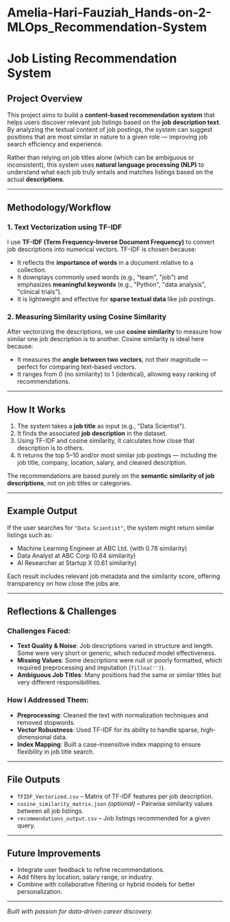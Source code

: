 # Amelia-Hari-Fauziah_Hands-on-2-MLOps_Recommendation-System

# Job Listing Recommendation System

## Project Overview

This project aims to build a **content-based recommendation system** that helps users discover relevant job listings based on the **job description text**. By analyzing the textual content of job postings, the system can suggest positions that are most similar in nature to a given role — improving job search efficiency and experience.

Rather than relying on job titles alone (which can be ambiguous or inconsistent), this system uses **natural language processing (NLP)** to understand what each job truly entails and matches listings based on the actual **descriptions**.

---

##  Methodology/Workflow

### 1. Text Vectorization using TF-IDF
I use **TF-IDF (Term Frequency-Inverse Document Frequency)** to convert job descriptions into numerical vectors. TF-IDF is chosen because:

- It reflects the **importance of words** in a document relative to a collection.
- It downplays commonly used words (e.g., "team", "job") and emphasizes **meaningful keywords** (e.g., "Python", "data analysis", "clinical trials").
- It is lightweight and effective for **sparse textual data** like job postings.

### 2. Measuring Similarity using Cosine Similarity
After vectorizing the descriptions, we use **cosine similarity** to measure how similar one job description is to another. Cosine similarity is ideal here because:

- It measures the **angle between two vectors**, not their magnitude — perfect for comparing text-based vectors.
- It ranges from 0 (no similarity) to 1 (identical), allowing easy ranking of recommendations.

---

##  How It Works

1. The system takes a **job title** as input (e.g., "Data Scientist").
2. It finds the associated **job description** in the dataset.
3. Using TF-IDF and cosine similarity, it calculates how close that description is to others.
4. It returns the top 5–10 and/or most similar job postings — including the job title, company, location, salary, and cleaned description.

The recommendations are based purely on the **semantic similarity of job descriptions**, not on job titles or categories.

---

## Example Output

If the user searches for `"Data Scientist"`, the system might return similar listings such as:

- Machine Learning Engineer at ABC Ltd. (with 0.78 similarity)
- Data Analyst at ABC Corp (0.64 similarity)
- AI Researcher at Startup X (0.61 similarity)

Each result includes relevant job metadata and the similarity score, offering transparency on how close the jobs are.

---

##  Reflections & Challenges

### Challenges Faced:

- **Text Quality & Noise**: Job descriptions varied in structure and length. Some were very short or generic, which reduced model effectiveness.
- **Missing Values**: Some descriptions were null or poorly formatted, which required preprocessing and imputation (`fillna('')`).
- **Ambiguous Job Titles**: Many positions had the same or similar titles but very different responsibilities.

### How I Addressed Them:

- **Preprocessing**: Cleaned the text with normalization techniques and removed stopwords.
- **Vector Robustness**: Used TF-IDF for its ability to handle sparse, high-dimensional data.
- **Index Mapping**: Built a case-insensitive index mapping to ensure flexibility in job title search.

---

##  File Outputs

- `TFIDF_Vectorized.csv` – Matrix of TF-IDF features per job description.
- `cosine_similarity_matrix.json` *(optional)* – Pairwise similarity values between all job listings.
- `recommendations_output.csv` – Job listings recommended for a given query.

---

## Future Improvements

- Integrate user feedback to refine recommendations.
- Add filters by location, salary range, or industry.
- Combine with collaborative filtering or hybrid models for better personalization.

---

*Built with passion for data-driven career discovery.*
